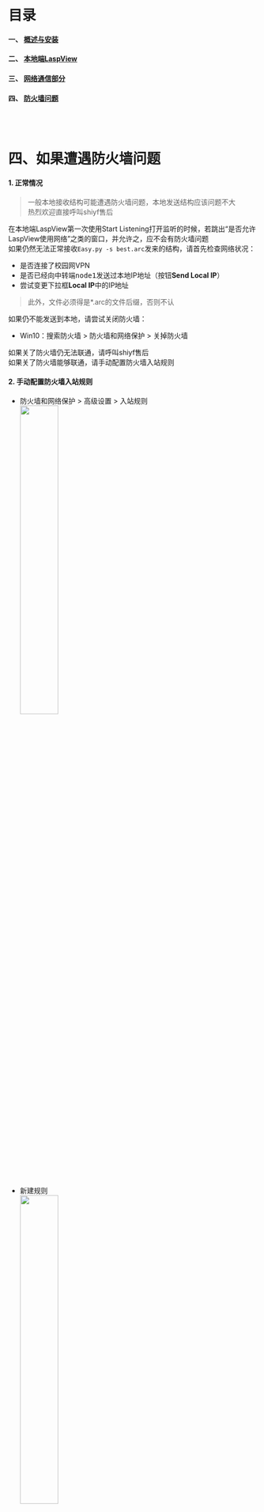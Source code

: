 # 目录
#### 一、 [概述与安装](http://10.158.134.250/shiyf/laspview---guid-and-download/edit/master/README.md)
#### 二、 [本地端LaspView](http://10.158.134.250/shiyf/laspview---guid-and-download/blob/master/LaspView.exe.md)
#### 三、 [网络通信部分](http://10.158.134.250/shiyf/laspview---guid-and-download/blob/master/Tansit&remote.md)
#### 四、 [防火墙问题](http://10.158.134.250/shiyf/laspview---guid-and-download/blob/master/firewall.md)
<br></br>
# 四、如果遭遇防火墙问题
#### 1. 正常情况
> 一般本地接收结构可能遭遇防火墙问题，本地发送结构应该问题不大  
> 热烈欢迎直接呼叫shiyf售后

在本地端LaspView第一次使用Start Listening打开监听的时候，若跳出“是否允许LaspView使用网络”之类的窗口，并允许之，应不会有防火墙问题  
如果仍然无法正常接收```Easy.py -s best.arc```发来的结构，请首先检查网络状况：
* 是否连接了校园网VPN
* 是否已经向中转端<kbd>node1</kbd>发送过本地IP地址（按钮<b>Send Local IP</b>）
* 尝试变更下拉框<b>Local IP</b>中的IP地址

> 此外，文件必须得是*.arc的文件后缀，否则不认

如果仍不能发送到本地，请尝试关闭防火墙：
* Win10：搜索防火墙 > 防火墙和网络保护 > 关掉防火墙

如果关了防火墙仍无法联通，请呼叫shiyf售后   
如果关了防火墙能够联通，请手动配置防火墙入站规则

#### 2. 手动配置防火墙入站规则

* 防火墙和网络保护 > 高级设置 > 入站规则  
<img src="http://10.158.134.250/shiyf/laspview---guid-and-download//raw/master/Assets/firewall_1.png" width="40%">   <br></br>
* 新建规则  
<img src="http://10.158.134.250/shiyf/laspview---guid-and-download//raw/master/Assets/firewall_2.png" width="40%">   <br></br>
* 类型：端口  >     TCP，允许9540端口  
<img src="http://10.158.134.250/shiyf/laspview---guid-and-download//raw/master/Assets/firewall_3.png" width="40%">   <br></br>
<img src="http://10.158.134.250/shiyf/laspview---guid-and-download//raw/master/Assets/firewall_4.png" width="40%">   <br></br>
* 设置名称（任意，如LaspView）> 完成  
<img src="http://10.158.134.250/shiyf/laspview---guid-and-download//raw/master/Assets/firewall_5.png" width="40%">   <br></br>
* 最后，请检查是否已经允许了该规则(入站规则名称前有绿勾)，如未允许规则，请右键 > 属性 > 允许连接
* <img src="http://10.158.134.250/shiyf/laspview---guid-and-download//raw/master/Assets/firewall_5.png" width="40%"> 
如果仍不能解决，请呼叫shiyf售后